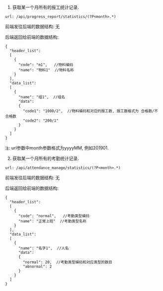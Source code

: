 1) 获取某一个月所有的报工统计记录.
```
url: /api/progress_report/statistics/(?P<month>.*)
```
前端发往后端的数据结构: 无

后端返回给前端的数据结构:
```
{
  "header_list":
  [
    {
      "code": "m1",   //物料编码
      "name": "物料1"  //物料名称
    }
  ],
  "data_list":
  [
    {
      "name": "组1",  //组名
      "data":
      {
        "code1": "1000/2",  //物料编码和对应的报工数, 报工数格式为 合格数/不合格数
        "code2": "200/1"
      }
    }
  ]
}
```
`注`: url参数中month参数格式为yyyyMM, 例如201901.

2) 获取某一个月所有的考勤统计记录.
```
url: /api/attendance_manage/statistics/(?P<month>.*)
```
前端发往后端的数据结构: 无

后端返回给前端的数据结构:
```
{
  "header_list":
  [
    {
      "code": "normal",   //考勤类型编码
      "name": "正常上班"  //考勤类型名称
    }
  ],
  "data_list":
  [
    {
      "name": "名字1",  //人名
      "data":
      {
        "normal": 20,  //考勤类型编码和对应类型的数目
        "abnormal": 2
      }
    }
  ]
}
```

